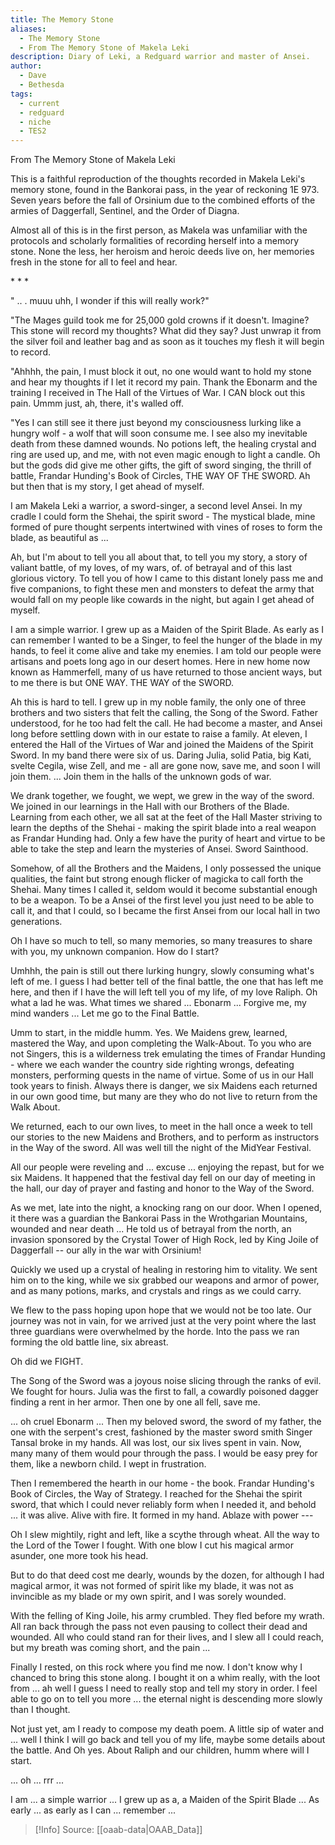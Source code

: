```yaml
---
title: The Memory Stone
aliases:
  - The Memory Stone
  - From The Memory Stone of Makela Leki
description: Diary of Leki, a Redguard warrior and master of Ansei.
author:
  - Dave
  - Bethesda
tags:
  - current
  - redguard
  - niche
  - TES2
---
```

From The Memory Stone of Makela Leki

This is a faithful reproduction of the thoughts recorded in Makela Leki's memory stone, found in the Bankorai pass, in the year of reckoning 1E 973. Seven years before the fall of Orsinium due to the combined efforts of the armies of Daggerfall, Sentinel, and the Order of Diagna.  
  
Almost all of this is in the first person, as Makela was unfamiliar with the protocols and scholarly formalities of recording herself into a memory stone. None the less, her heroism and heroic deeds live on, her memories fresh in the stone for all to feel and hear.

\* \* \*

" .. . muuu uhh, I wonder if this will really work?"  
  
"The Mages guild took me for 25,000 gold crowns if it doesn't. Imagine? This stone will record my thoughts? What did they say? Just unwrap it from the silver foil and leather bag and as soon as it touches my flesh it will begin to record.  
  
"Ahhhh, the pain, I must block it out, no one would want to hold my stone and hear my thoughts if I let it record my pain. Thank the Ebonarm and the training I received in The Hall of the Virtues of War. I CAN block out this pain. Ummm just, ah, there, it's walled off.  
  
"Yes I can still see it there just beyond my consciousness lurking like a hungry wolf - a wolf that will soon consume me. I see also my inevitable death from these damned wounds. No potions left, the healing crystal and ring are used up, and me, with not even magic enough to light a candle. Oh but the gods did give me other gifts, the gift of sword singing, the thrill of battle, Frandar Hunding's Book of Circles, THE WAY OF THE SWORD. Ah but then that is my story, I get ahead of myself.  
  
I am Makela Leki a warrior, a sword-singer, a second level Ansei. In my cradle I could form the Shehai, the spirit sword - The mystical blade, mine formed of pure thought serpents intertwined with vines of roses to form the blade, as beautiful as ...  
  
Ah, but I'm about to tell you all about that, to tell you my story, a story of valiant battle, of my loves, of my wars, of. of betrayal and of this last glorious victory. To tell you of how I came to this distant lonely pass me and five companions, to fight these men and monsters to defeat the army that would fall on my people like cowards in the night, but again I get ahead of myself.  
  
I am a simple warrior. I grew up as a Maiden of the Spirit Blade. As early as I can remember I wanted to be a Singer, to feel the hunger of the blade in my hands, to feel it come alive and take my enemies. I am told our people were artisans and poets long ago in our desert homes. Here in new home now known as Hammerfell, many of us have returned to those ancient ways, but to me there is but ONE WAY. THE WAY of the SWORD.  
  
Ah this is hard to tell. I grew up in my noble family, the only one of three brothers and two sisters that felt the calling, the Song of the Sword. Father understood, for he too had felt the call. He had become a master, and Ansei long before settling down with in our estate to raise a family. At eleven, I entered the Hall of the Virtues of War and joined the Maidens of the Spirit Sword. In my band there were six of us. Daring Julia, solid Patia, big Kati, svelte Cegila, wise Zell, and me - all are gone now, save me, and soon I will join them. ... Join them in the halls of the unknown gods of war.  
  
We drank together, we fought, we wept, we grew in the way of the sword. We joined in our learnings in the Hall with our Brothers of the Blade. Learning from each other, we all sat at the feet of the Hall Master striving to learn the depths of the Shehai - making the spirit blade into a real weapon as Frandar Hunding had. Only a few have the purity of heart and virtue to be able to take the step and learn the mysteries of Ansei. Sword Sainthood.  
  
Somehow, of all the Brothers and the Maidens, I only possessed the unique qualities, the faint but strong enough flicker of magicka to call forth the Shehai. Many times I called it, seldom would it become substantial enough to be a weapon. To be a Ansei of the first level you just need to be able to call it, and that I could, so I became the first Ansei from our local hall in two generations.  
  
Oh I have so much to tell, so many memories, so many treasures to share with you, my unknown companion. How do I start?  
  
Umhhh, the pain is still out there lurking hungry, slowly consuming what's left of me. I guess I had better tell of the final battle, the one that has left me here, and then if I have the will left tell you of my life, of my love Raliph. Oh what a lad he was. What times we shared ... Ebonarm ... Forgive me, my mind wanders ... Let me go to the Final Battle.  
  
Umm to start, in the middle humm. Yes. We Maidens grew, learned, mastered the Way, and upon completing the Walk-About. To you who are not Singers, this is a wilderness trek emulating the times of Frandar Hunding - where we each wander the country side righting wrongs, defeating monsters, performing quests in the name of virtue. Some of us in our Hall took years to finish. Always there is danger, we six Maidens each returned in our own good time, but many are they who do not live to return from the Walk About.  
  
We returned, each to our own lives, to meet in the hall once a week to tell our stories to the new Maidens and Brothers, and to perform as instructors in the Way of the sword. All was well till the night of the MidYear Festival.  
  
All our people were reveling and ... excuse ... enjoying the repast, but for we six Maidens. It happened that the festival day fell on our day of meeting in the hall, our day of prayer and fasting and honor to the Way of the Sword.  
  
As we met, late into the night, a knocking rang on our door. When I opened, it there was a guardian the Bankorai Pass in the Wrothgarian Mountains, wounded and near death ... He told us of betrayal from the north, an invasion sponsored by the Crystal Tower of High Rock, led by King Joile of Daggerfall -- our ally in the war with Orsinium!  
  
Quickly we used up a crystal of healing in restoring him to vitality. We sent him on to the king, while we six grabbed our weapons and armor of power, and as many potions, marks, and crystals and rings as we could carry.  
  
We flew to the pass hoping upon hope that we would not be too late. Our journey was not in vain, for we arrived just at the very point where the last three guardians were overwhelmed by the horde. Into the pass we ran forming the old battle line, six abreast.  
  
Oh did we FIGHT.  
  
The Song of the Sword was a joyous noise slicing through the ranks of evil. We fought for hours. Julia was the first to fall, a cowardly poisoned dagger finding a rent in her armor. Then one by one all fell, save me.  
  
... oh cruel Ebonarm ... Then my beloved sword, the sword of my father, the one with the serpent's crest, fashioned by the master sword smith Singer Tansal broke in my hands. All was lost, our six lives spent in vain. Now, many many of them would pour through the pass. I would be easy prey for them, like a newborn child. I wept in frustration.  
  
Then I remembered the hearth in our home - the book. Frandar Hunding's Book of Circles, the Way of Strategy. I reached for the Shehai the spirit sword, that which I could never reliably form when I needed it, and behold ... it was alive. Alive with fire. It formed in my hand. Ablaze with power ---  
  
Oh I slew mightily, right and left, like a scythe through wheat. All the way to the Lord of the Tower I fought. With one blow I cut his magical armor asunder, one more took his head.  
  
But to do that deed cost me dearly, wounds by the dozen, for although I had magical armor, it was not formed of spirit like my blade, it was not as invincible as my blade or my own spirit, and I was sorely wounded.  
  
With the felling of King Joile, his army crumbled. They fled before my wrath. All ran back through the pass not even pausing to collect their dead and wounded. All who could stand ran for their lives, and I slew all I could reach, but my breath was coming short, and the pain ...  
  
Finally I rested, on this rock where you find me now. I don't know why I chanced to bring this stone along. I bought it on a whim really, with the loot from ... ah well I guess I need to really stop and tell my story in order. I feel able to go on to tell you more ... the eternal night is descending more slowly than I thought.  
  
Not just yet, am I ready to compose my death poem. A little sip of water and ... well I think I will go back and tell you of my life, maybe some details about the battle. And Oh yes. About Raliph and our children, humm where will I start.  
  
... oh ... rrr ...  
  
I am ... a simple warrior ... I grew up as a, a Maiden of the Spirit Blade ... As early ... as early as I can ... remember ...

> [!Info]
> Source: [[oaab-data|OAAB_Data]]